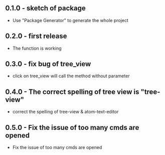 ## 0.1.0 - sketch of package
* Use "Package Generator" to generate the whole project

## 0.2.0 - first release
* The function is working

## 0.3.0 - fix bug of tree_view
* click on tree_view will call the method without parameter


## 0.4.0 - The correct spelling of tree view is "tree-view"
* correct the spelling of tree-view & atom-text-editor

## 0.5.0 - Fix the issue of too many cmds are opened
* Fix the issue of too many cmds are opened
